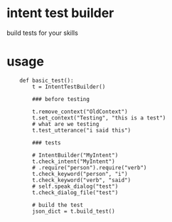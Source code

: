 # intent test builder

build tests for your skills

# usage

        def basic_test():
            t = IntentTestBuilder()

            ### before testing

            t.remove_context("OldContext")
            t.set_context("Testing", "this is a test")
            # what are we testing
            t.test_utterance("i said this")

            ### tests

            # IntentBuilder("MyIntent")
            t.check_intent("MyIntent")
            # .require("person").require("verb")
            t.check_keyword("person", "i")
            t.check_keyword("verb", "said")
            # self.speak_dialog("test")
            t.check_dialog_file("test")

            # build the test
            json_dict = t.build_test()